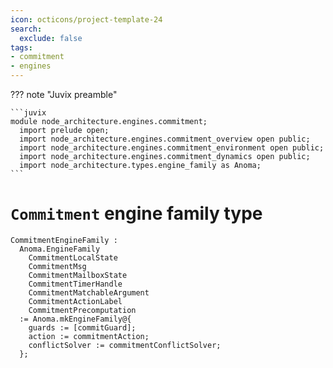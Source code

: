 ```yaml
---
icon: octicons/project-template-24
search:
  exclude: false
tags:
- commitment
- engines
---
```


??? note "Juvix preamble"

    ```juvix
    module node_architecture.engines.commitment;
      import prelude open;
      import node_architecture.engines.commitment_overview open public;
      import node_architecture.engines.commitment_environment open public;
      import node_architecture.engines.commitment_dynamics open public;
      import node_architecture.types.engine_family as Anoma;
    ```

# `Commitment` engine family type

<!-- --8<-- [start:commitment-engine-family] -->
```juvix
CommitmentEngineFamily :
  Anoma.EngineFamily
    CommitmentLocalState
    CommitmentMsg
    CommitmentMailboxState
    CommitmentTimerHandle
    CommitmentMatchableArgument
    CommitmentActionLabel
    CommitmentPrecomputation
  := Anoma.mkEngineFamily@{
    guards := [commitGuard];
    action := commitmentAction;
    conflictSolver := commitmentConflictSolver;
  };
```
<!-- --8<-- [end:commitment-engine-family] -->